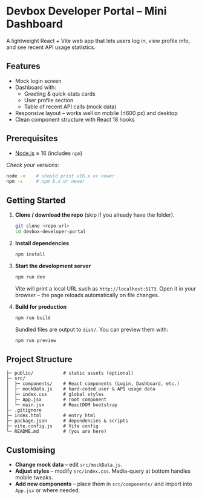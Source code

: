 # Devbox Developer Portal – Mini Dashboard

A lightweight React + Vite web app that lets users log in, view profile info, and see recent API usage statistics.

## Features

- Mock login screen
- Dashboard with:
  - Greeting & quick-stats cards
  - User profile section
  - Table of recent API calls (mock data)
- Responsive layout – works well on mobile (≤600 px) and desktop
- Clean component structure with React 18 hooks

## Prerequisites

- [Node.js](https://nodejs.org/) ≥ 16 (includes `npm`)

_Check your versions:_

```bash
node -v    # should print v16.x or newer
npm -v     # npm 8.x or newer
```

## Getting Started

1. **Clone / download the repo** (skip if you already have the folder).

   ```bash
   git clone <repo-url>
   cd devbox-developer-portal
   ```

2. **Install dependencies**

   ```bash
   npm install
   ```

3. **Start the development server**

   ```bash
   npm run dev
   ```

   Vite will print a local URL such as `http://localhost:5173`. Open it in your browser – the page reloads automatically on file changes.

4. **Build for production**
   ```bash
   npm run build
   ```
   Bundled files are output to `dist/`. You can preview them with:
   ```bash
   npm run preview
   ```

## Project Structure

```
├─ public/           # static assets (optional)
├─ src/
│  ├─ components/    # React components (Login, Dashboard, etc.)
│  ├─ mockData.js    # hard-coded user & API usage data
│  ├─ index.css      # global styles
│  ├─ App.jsx        # root component
│  └─ main.jsx       # ReactDOM bootstrap
├─ .gitignore
├─ index.html        # entry html
├─ package.json      # dependencies & scripts
├─ vite.config.js    # Vite config
└─ README.md         # (you are here)
```

## Customising

- **Change mock data** – edit `src/mockData.js`.
- **Adjust styles** – modify `src/index.css`. Media-query at bottom handles mobile tweaks.
- **Add new components** – place them in `src/components/` and import into `App.jsx` or where needed.

